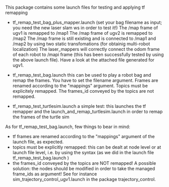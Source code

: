 This package contains some launch files for testing and applying tf remapping 

* tf_remap_test_bag_plus_mapper.launch     (set your bag filename as input; you need the new laser slam ws in order to test it!)
The /map frame of ugv1 is remapped to /map1
The /map frame of ugv2 is remapped to /map2
The /map frame is still existing and is connected to /map1 and /map2 by using two static transfomations (for obtainig multi-robot localization)
The laser_mappers will correctly connect the odom frame of each robot to /mapi frame (this has been successfully tested by using the above launch file). Have a look at the attached file generated for ugv1.

* tf_remap_test_bag.launch
this can be used to play a robot bag and remap the frames. 
You have to set the filename argument.
Frames are renamed according to the "mappings" argument.
Topics must be explicitely remapped. 
The frames_id conveyed by the topics are not remapped. 

* tf_remap_test_turtlesim.launch
a simple test: this launches the tf remapper and the launch_and_remap_turtlesim.launch in order to remap the frames of the turtle sim

As for tf_remap_test_bag.launch, few things to bear in mind: 
* tf frames are renamed according to the "mappings" argument of the launch file, as expected.
* topics must be explicitly remapped: this can be dealt at node level or at launch file level, 
i.e. by using the <remap> syntax (as we did in the launch file tf_remap_test_bag.launch )
* the frames_id conveyed by the topics are NOT remapped! A possible solution: the nodes should be modified in order to take the managed frame_ids as argument! 
See for instance sim_trajectory_control_ugv1.launch in the package trajectory_control. 
